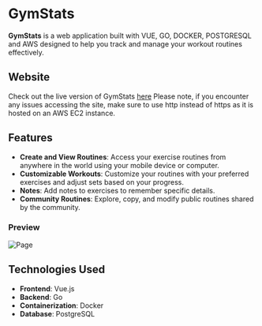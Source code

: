 # GymStats

**GymStats** is a web application built with VUE, GO, DOCKER, POSTGRESQL and AWS designed to help you track and manage your workout routines effectively.

## Website
Check out the live version of GymStats [here](http://gymstats.duckdns.org/)
Please note, if you encounter any issues accessing the site, make sure to use http instead of https as it is hosted on an AWS EC2 instance.
 
## Features

- **Create and View Routines**: Access your exercise routines from anywhere in the world using your mobile device or computer.
- **Customizable Workouts**: Customize your routines with your preferred exercises and adjust sets based on your progress.
- **Notes**: Add notes to exercises to remember specific details.
- **Community Routines**: Explore, copy, and modify public routines shared by the community.

### Preview
![Page](https://firebasestorage.googleapis.com/v0/b/portfolio-38c72.appspot.com/o/projects%2Fgymstats.png?alt=media&token=2b847b2f-bedf-4dba-a410-ebc7c55bd020)

## Technologies Used

- **Frontend**: Vue.js
- **Backend**: Go
- **Containerization**: Docker
- **Database**: PostgreSQL

